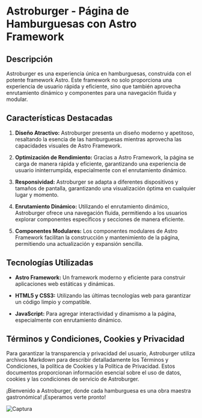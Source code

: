 # Astroburger - Página de Hamburguesas con Astro Framework

## Descripción

Astroburger es una experiencia única en hamburguesas, construida con el potente framework Astro. Este framework no solo proporciona una experiencia de usuario rápida y eficiente, sino que también aprovecha enrutamiento dinámico y componentes para una navegación fluida y modular.

## Características Destacadas

1. **Diseño Atractivo:** Astroburger presenta un diseño moderno y apetitoso, resaltando la esencia de las hamburguesas mientras aprovecha las capacidades visuales de Astro Framework.

2. **Optimización de Rendimiento:** Gracias a Astro Framework, la página se carga de manera rápida y eficiente, garantizando una experiencia de usuario ininterrumpida, especialmente con el enrutamiento dinámico.

3. **Responsividad:** Astroburger se adapta a diferentes dispositivos y tamaños de pantalla, garantizando una visualización óptima en cualquier lugar y momento.

4. **Enrutamiento Dinámico:** Utilizando el enrutamiento dinámico, Astroburger ofrece una navegación fluida, permitiendo a los usuarios explorar componentes específicos y secciones de manera eficiente.

5. **Componentes Modulares:** Los componentes modulares de Astro Framework facilitan la construcción y mantenimiento de la página, permitiendo una actualización y expansión sencilla.

## Tecnologías Utilizadas

- **Astro Framework:** Un framework moderno y eficiente para construir aplicaciones web estáticas y dinámicas.

- **HTML5 y CSS3:** Utilizando las últimas tecnologías web para garantizar un código limpio y compatible.

- **JavaScript:** Para agregar interactividad y dinamismo a la página, especialmente con enrutamiento dinámico.

## Términos y Condiciones, Cookies y Privacidad

Para garantizar la transparencia y privacidad del usuario, Astroburger utiliza archivos Markdown para describir detalladamente los Términos y Condiciones, la política de Cookies y la Política de Privacidad. Estos documentos proporcionan información esencial sobre el uso de datos, cookies y las condiciones de servicio de Astroburger.

¡Bienvenido a Astroburger, donde cada hamburguesa es una obra maestra gastronómica! ¡Esperamos verte pronto!

![Captura](https://github.com/Sergiioog/AstroBurger/assets/123545089/b702b95e-a8c0-4715-8e0e-51424809cc9a)
